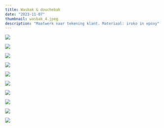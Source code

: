 ```yaml
---
title: Wasbak & douchebak
date: "2023-11-07"
thumbnail: wasbak_4.jpeg
description: "Maatwerk naar tekening klant. Materiaal: iroko in epoxy"
---
```


![](wasbak_1.jpeg)

![](wasbak_2.jpeg)

![](wasbak_3.jpeg)

![](wasbak_4.jpeg)

![](wasbak_5.jpeg)

![](HECS3095.jpeg)

![](douchebak_1.jpeg)

![](douchebak_2.jpeg)

![](douchebak_3.jpeg)

![](douchebak_4.jpeg)

